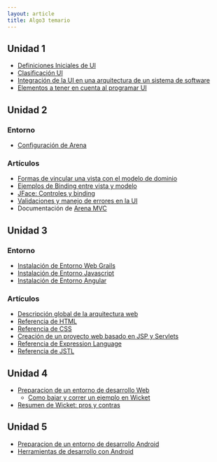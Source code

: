 ```yaml
---
layout: article
title: Algo3 temario
---
```


Unidad 1
--------

-   [Definiciones Iniciales de UI](definiciones-iniciales-de-ui.html)
-   [Clasificación UI](clasificacion-ui.html)
-   [Integración de la UI en una arquitectura de un sistema de software](integracion-de-la-ui-en-una-arquitectura-de-un-sistema-de-software.html)
-   [Elementos a tener en cuenta al programar UI](elementos-a-tener-en-cuenta-al-programar-ui.html)

Unidad 2
--------

### Entorno

-   [Configuración de Arena](configuracion-de-arena.html)

### Artículos

-   [Formas de vincular una vista con el modelo de dominio](formas-de-vincular-una-vista-con-el-modelo-de-dominio.html)
-   [Ejemplos de Binding entre vista y modelo](ejemplos-de-binding-entre-vista-y-modelo.html)
-   [JFace: Controles y binding](jface--controles-y-binding.html)
-   [Validaciones y manejo de errores en la UI](validaciones-y-manejo-de-errores-en-la-ui.html)
-   Documentación de [Arena MVC](arena-mvc.html)

Unidad 3
--------

### Entorno

-   [Instalación de Entorno Web Grails](instalacion-de-entorno-web-grails.html)
-   [Instalación de Entorno Javascript](instalacion-de-entorno-javascript.html)
-   [Instalación de Entorno Angular](instalacion-de-entorno-angular.html)

### Artículos

-   [Descripción global de la arquitectura web](descripcion-global-de-la-arquitectura-web.html)
-   [Referencia de HTML](html.html)
-   [Referencia de CSS](css.html)
-   [Creación de un proyecto web basado en JSP y Servlets](creacion-de-un-proyecto-web-basado-en-jsp-y-servlets.html)
-   [Referencia de Expression Language](referencia-de-expression-language.html)
-   [Referencia de JSTL](referencia-de-jstl.html)

Unidad 4
--------

-   [Preparacion de un entorno de desarrollo Web](preparacion-de-un-entorno-de-desarrollo-web.html)
    -   [Como bajar y correr un ejemplo en Wicket](como-bajar-y-correr-un-ejemplo-en-wicket.html)
-   [Resumen de Wicket: pros y contras](resumen-de-wicket--pros-y-contras.html)

Unidad 5
--------

-   [Preparacion de un entorno de desarrollo Android](preparacion-de-un-entorno-de-desarrollo-android.html)
-   [Herramientas de desarrollo con Android](herramientas-de-desarrollo-con-android.html)

